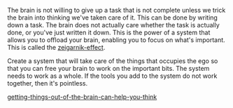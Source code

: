 The brain is not willing to give up a task that is not complete unless we trick the brain into thinking we've taken care of it. This can be done by writing down a task. The brain does not actually care whether the task is actually done, or you've just written it down. This is the power of a system that allows you to offload your brain, enabling you to focus on what's important. This is called the [zeigarnik-effect](zeigarnik-effect.md).

Create a system that will take care of the things that occupies the ego so that you can free your brain to work on the important bits. The system needs to work as a whole. If the tools you add to the system do not work together, then it's pointless.

[getting-things-out-of-the-brain-can-help-you-think](getting-things-out-of-the-brain-can-help-you-think.md)